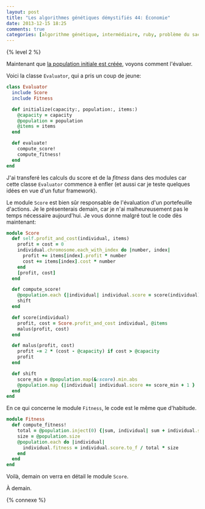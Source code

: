 ```yaml
---
layout: post
title: "Les algorithmes génétiques démystifiés 44: Économie"
date: 2013-12-15 18:25
comments: true
categories: [algorithme génétique, intermédiaire, ruby, problème du sac à dos, économie, investissement]
---
```


{% level 2 %}

Maintenant que [la population initiale est créée](),
voyons comment l'évaluer.

<!-- more -->

Voici la classe `Evaluator`, qui a pris un coup de jeune:

``` ruby
class Evaluator
  include Score
  include Fitness

  def initialize(capacity:, population:, items:)
    @capacity = capacity
    @population = population
    @items = items
  end

  def evaluate!
    compute_score!
    compute_fitness!
  end
end
```

J'ai transferé les calculs du score et de la *fitness* dans des modules
car cette classe `Evaluator` commence à enfler (et aussi car je teste
quelques idées en vue d'un futur framework).

Le module `Score` est bien sûr responsable de l'évaluation d'un
portefeuille d'actions. Je le présenterais demain, car je n'ai
malheureusement pas le temps nécessaire aujourd'hui. Je vous donne
malgré tout le code dès maintenant:

``` ruby
module Score
  def self.profit_and_cost(individual, items)
    profit = cost = 0
    individual.chromosome.each_with_index do |number, index|
      profit += items[index].profit * number
      cost += items[index].cost * number
    end
    [profit, cost]
  end

  def compute_score!
    @population.each {|individual| individual.score = score(individual) }
    shift
  end

  def score(individual)
    profit, cost = Score.profit_and_cost individual, @items
    malus(profit, cost)
  end

  def malus(profit, cost)
    profit -= 2 * (cost - @capacity) if cost > @capacity
    profit
  end

  def shift
    score_min = @population.map(&:score).min.abs
    @population.map {|individual| individual.score += score_min + 1 }
  end
end
```


En ce qui concerne le module `Fitness`, le code est le même que
d'habitude.

``` ruby
module Fitness
  def compute_fitness!
    total = @population.inject(0) {|sum, individual| sum + individual.score }
    size = @population.size
    @population.each do |individual|
      individual.fitness = individual.score.to_f / total * size
    end
  end
end
```

Voilà, demain on verra en détail le module `Score`.



<script id='fb33k8u'>(function(i){var f,s=document.getElementById(i);f=document.createElement('iframe');f.src='//api.flattr.com/button/view/?uid=lkdjiin&url='+encodeURIComponent(document.URL);f.title='Flattr';f.height=62;f.width=55;f.style.borderWidth=0;s.parentNode.insertBefore(f,s);})('fb33k8u');</script>

À demain.

{% connexe %}
